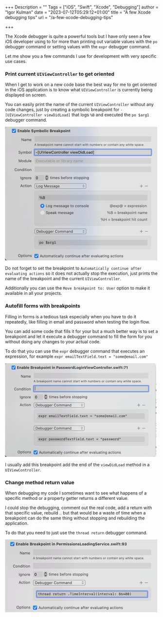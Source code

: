 +++
Description = ""
Tags = ["iOS", "Swift", "Xcode", "Debugging"]
author = "Igor Kulman"
date = "2023-07-12T05:29:12+01:00"
title = "A few Xcode debugging tips"
url = "/a-few-xcode-debugging-tips"

+++

The Xcode debugger is quite a powerful tools but I have only seen a few iOS developer using to for more than printing out variable values with the `po` debugger command or setting values with the `expr` debugger command.

Let me show you a few commands I use for development with very specific use cases.

### Print current `UIViewController` to get oriented

When I get to work on a new code base the best way for me to get oriented in the iOS application is to know what `UIViewController` is currently being displayed on screen.

You can easily print the name of the current `UIViewController` without any code changes, just by creating a symbolic breakpoint for `-[UIViewController viewDidLoad]` that logs `%B` and executed the `po $arg1` debugger command.

![-[UIViewController viewDidLoad] breakpoint](didLoadBreakpoint.png)

Do not forget to set the breakpoint to `Automatically continue after evaluating actions` so it does not actually stop the execution, just prints the name of the breakpoint and the current `UIViewController`.

Additionally you can use the `Move breakpoint to: User` option to make it available in all your projects.

### Autofill forms with breakpoints

Filling in forms is a tedious task especially when you have to do it repeatedly, like filling in email and password when testing the login flow.

You can add some code that fills it for your but a much better way is to set a breakpoint and let it execute a debugger command to fill the form for you without doing any changes to your actual code.

To do that you can use the `expr` debugger command that executes an expression, for example `expr emailTextField.text = "some@email.com"`

![Autofill forms with a breakpoint](form.png)

I usually add this breakpoint add the end of the `viewDidLoad` method in a `UIViewController`.

### Change method return value

When debugging my code I sometimes want to see what happens of a specific method or a property getter returns a different value.

I could stop the debugging, comment out the real code, add a return with that specific value, rebuild .. but that would be a waste of time when a breakpoint can do the same thing without stopping and rebuilding the application.

To do that you need to just use the `thread return` debugger command.

![thread return](return.png)